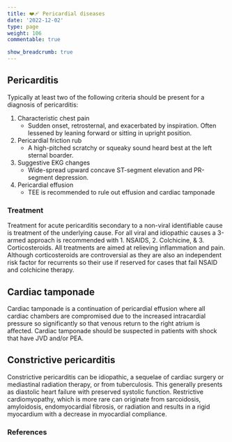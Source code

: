 ```yaml
---
title: ❤️‍🩹 Pericardial diseases
date: '2022-12-02'
type: page
weight: 106
commentable: true

show_breadcrumb: true
---
```



## Pericarditis
Typically at least two of the following criteria should be present for a diagnosis of pericarditis:
1. Characteristic chest pain
    - Sudden onset, retrosternal, and exacerbated by inspiration.  Often lessened by leaning forward or sitting in upright position.
2. Pericardial friction rub
    - A high-pitched scratchy or squeaky sound heard best at the left sternal boarder.
3. Suggestive EKG changes
    - Wide-spread upward concave ST-segment elevation and PR-segment depression.
4. Pericardial effusion
    - TEE is recommended to rule out effusion and cardiac tamponade

### Treatment
Treatment for acute pericarditis secondary to a non-viral identifiable cause is treatment of the underlying cause.  For all viral and idiopathic causes a 3-armed approach is recommended with 1.  NSAIDS, 2. Colchicine, & 3. Corticosteroids.  All treatments are aimed at relieving inflammation and pain.  Although corticosteroids are controversial as they are also an independent risk factor for recurrents so their use if reserved for cases that fail NSAID and colchicine therapy.



## Cardiac tamponade
Cardiac tamponade is a continuation of pericardial effusion where all cardiac chambers are compromised due to the increased intracardial pressure so significantly so that venous return to the right atrium is affected.  Cardiac tamponade should be suspected in patients with shock that have JVD and/or PEA.



## Constrictive pericarditis
Constrictive pericarditis can be idiopathic, a sequelae of cardiac surgery or mediastinal radiation therapy, or from tuberculosis.  This generally presents as diastolic heart failure with preserved systolic function.  Restrictive cardiomyopathy, which is more rare can originate from sarcoidosis, amyloidosis, endomyocardial fibrosis, or radiation and results in a rigid myocardium with a decrease in myocardial compliance.



### References

[^1]: <span style="color:blue">Barash PG, Cullen BF, Stoelting RK, Cahalan MK, Stock MC, Ortega R, Sharar SR, Holt NF, eds. Clinical Anesthesia. 8th edition. Wolters Kluwer; 2017.</span>
[^2]: <span style="color:purple">Chestnut DH, Wong CA, Tsen LC, Ngan Kee WD, Beilin Y, Mhyre JM, Bateman BT, eds. 6th edition. Elsevier; 2020.</span>
[^3]: <span style="color:pink">Coté CJ, Lerman J, Anderson BJ. Coté and Lerman's A Practice of Anesthesia for Infants and Children. 6th edition. Elsevier; 2018.</span>
[^4]: <span style="color:brown">Ehrenwerth J, Eisenkraft J, Berry J, eds. Anesthesia Equipment: Principles and Applications. 3rd edition. Elsevier; 2020.</span>
[^5]: <span style="color:green">Farag E, Mounir-Soliman L, Brown DL. Brown's Atlas of Regional Anesthesia. 6th edition. Elsevier; 2020.</span>
[^6]: <span style="color:red">Flood P, Rathmell JP, Urman RD, eds. Stoelting's Pharmacology & Physiology in Anesthetic Practice. 6th edition. Wolters Kluwer; 2021.</span>
[^7]: <span style="color:yellow">Foster SD, Callahan MF, eds. A Professional Study and Resource Guide for the CRNA. 2nd edition. American Association of Nurse Anesthetists; 2011.</span>
[^8]: <span style="color:orange">Gropper MA, Cohen NH, Eriksson LI, Fleisher LA, Leslie K, Wiener-Kronish JP, eds. Miller's Anesthesia (Vols. 1-2). 9th edition. Elsevier; 2019.</span>
[^9]: <span style="color:indigo">Rosenblatt WH, Popescu WM. Master Techniques in Upper and Lower Airway Management. Wolters Kluwer (LWW); 2015.</span>
[^10]: <span style="color:teal">Hall JE, Hall ME. Guyton and Hall Textbook of Medical Physiology. 14th edition. Elsevier; 2020.</span>
[^11]: <span style="color:maroon">Hines RL, Jones SB, eds. Stoelting's Anesthesia and Co-existing Disease. 8th edition. Elsevier; 2021.</span>
[^12]: <span style="color:aquamarine">Jaffe RA, Schmiesing CA, Golianu B. Anesthesiologist's Manual of Surgical Procedures. 6th ed. Wolters Kluwer; 2020.</span>
[^13]: <span style="color:darkgreen">Nagelhout JJ, Elisha S, Heiner JS, eds. Nurse Anesthesia. 7th edition. Elsevier; 2020.</span>
